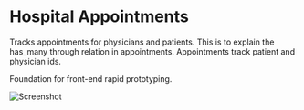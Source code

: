 Hospital Appointments
==

Tracks appointments for physicians and patients. This is to explain the has_many through relation in appointments. Appointments track patient and physician ids.

Foundation for front-end rapid prototyping.

![Screenshot](https://dl.dropbox.com/s/02e9k087uddac4t/hospital.png?dl=0 "Screenshot")

